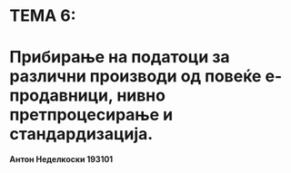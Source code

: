 # TEMA 6:
# Прибирање на податоци за различни производи од повеќе е-продавници, нивно претпроцесирање и стандардизација.
**Антон Неделкоски 193101**
